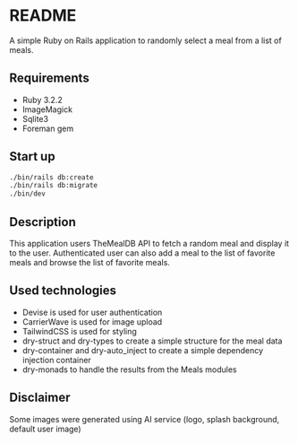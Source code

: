 # README

A simple Ruby on Rails application to randomly select a meal from a list of meals.

## Requirements

* Ruby 3.2.2
* ImageMagick
* Sqlite3
* Foreman gem

## Start up

```bash
./bin/rails db:create
./bin/rails db:migrate
./bin/dev
```

## Description

This application users TheMealDB API to fetch a random meal and display it to the user. 
Authenticated user can also add a meal to the list of favorite meals and browse the list of favorite meals.

## Used technologies

* Devise is used for user authentication 
* CarrierWave is used for image upload
* TailwindCSS is used for styling
* dry-struct and dry-types to create a simple structure for the meal data
* dry-container and dry-auto_inject to create a simple dependency injection container
* dry-monads to handle the results from the Meals modules

## Disclaimer

Some images were generated using AI service (logo, splash background, default user image)
